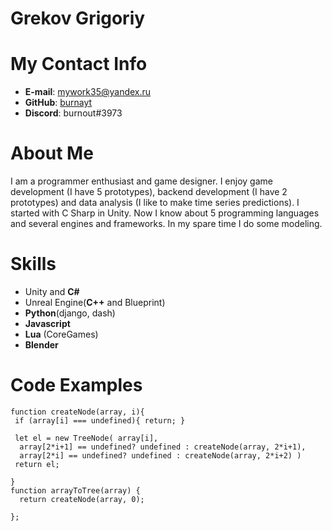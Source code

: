 # Grekov Grigoriy
# My Contact Info
* **E-mail**: mywork35@yandex.ru
* **GitHub**: [burnayt](https://github.com/burnayt/)
* **Discord**: burnout#3973
 
# About Me
I am a programmer enthusiast and game designer. I enjoy game development (I have 5 prototypes), backend development (I have 2 prototypes) and data analysis (I like to make time series predictions). I started with C Sharp in Unity. Now I know about 5 programming languages and several engines and frameworks. In my spare time I do some modeling.
# Skills
* Unity and **C#**
* Unreal Engine(**C++** and Blueprint)
* **Python**(django, dash)
* **Javascript**
* **Lua** (CoreGames)
* **Blender**
 
# Code Examples
```
function createNode(array, i){  
 if (array[i] === undefined){ return; }
 
 let el = new TreeNode( array[i],
  array[2*i+1] == undefined? undefined : createNode(array, 2*i+1),
  array[2*i] == undefined? undefined : createNode(array, 2*i+2) )
 return el;
 
}
function arrayToTree(array) {    
  return createNode(array, 0);
   
};
```

